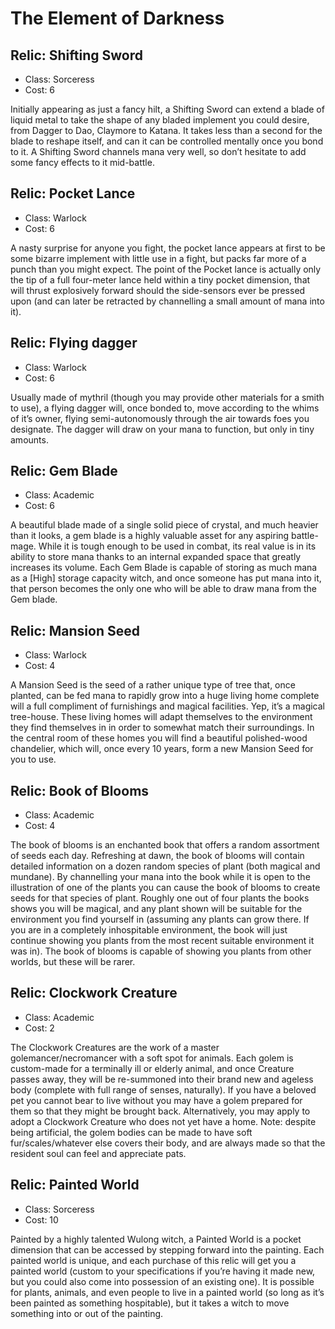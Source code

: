 # The Element of Darkness


## Relic: Shifting Sword
- Class: Sorceress
- Cost: 6

Initially appearing as just a fancy hilt, a Shifting Sword can extend a blade of liquid metal to take the shape of any bladed implement you could desire, from Dagger to Dao, Claymore to Katana. It takes less than a second for the blade to reshape itself, and can it can be controlled mentally once you bond to it. A Shifting Sword channels mana very well, so don’t hesitate to add some fancy effects to it mid-battle.


## Relic: Pocket Lance
- Class: Warlock
- Cost: 6

A nasty surprise for anyone you fight, the pocket lance appears at first to be some bizarre implement with little use in a fight, but packs far more of a punch than you might expect. The point of the Pocket lance is actually only the tip of a full four-meter lance held within a tiny pocket dimension, that will thrust explosively forward should the side-sensors ever be pressed upon (and can later be retracted by channelling a small amount of mana into it).


## Relic: Flying dagger
- Class: Warlock
- Cost: 6

Usually made of mythril (though you may provide other materials for a smith to use), a flying dagger will, once bonded to, move according to the whims of it’s owner, flying semi-autonomously through the air towards foes you designate. The dagger will draw on your mana to function, but only in tiny amounts.


## Relic: Gem Blade
- Class: Academic
- Cost: 6

A beautiful blade made of a single solid piece of crystal, and much heavier than it looks, a gem blade is a highly valuable asset for any aspiring battle-mage. While it is tough enough to be used in combat, its real value is in its ability to store mana thanks to an internal expanded space that greatly increases its volume. Each Gem Blade is capable of storing as much mana as a [High] storage capacity witch, and once someone has put mana into it, that person becomes the only one who will be able to draw mana from the Gem blade.


## Relic: Mansion Seed
- Class: Warlock
- Cost: 4

A Mansion Seed is the seed of a rather unique type of tree that, once planted, can be fed mana to rapidly grow into a huge living home complete will a full compliment of furnishings and magical facilities. Yep, it’s a magical tree-house. These living homes will adapt themselves to the environment they find themselves in in order to somewhat match their surroundings. In the central room of these homes you will find a beautiful polished-wood chandelier, which will, once every 10 years, form a new Mansion Seed for you to use.


## Relic: Book of Blooms
- Class: Academic
- Cost: 4

The book of blooms is an enchanted book that offers a random assortment of seeds each day. Refreshing at dawn, the book of blooms will contain detailed information on a dozen random species of plant (both magical and mundane). By channelling your mana into the book while it is open to the illustration of one of the plants you can cause the book of blooms to create seeds for that species of plant. Roughly one out of four plants the books shows you will be magical, and any plant shown will be suitable for the environment you find yourself in (assuming any plants can grow there. If you are in a completely inhospitable environment, the book will just continue showing you plants from the most recent suitable environment it was in). The book of blooms is capable of showing you plants from other worlds, but these will be rarer.


## Relic: Clockwork Creature
- Class: Academic
- Cost: 2

The Clockwork Creatures are the work of a master golemancer/necromancer with a soft spot for animals. Each golem is custom-made for a terminally ill or elderly animal, and once Creature passes away, they will be re-summoned into their brand new and ageless body (complete with full range of senses, naturally). If you have a beloved pet you cannot bear to live without you may have a golem prepared for them so that they might be brought back. Alternatively, you may apply to adopt a Clockwork Creature who does not yet have a home. Note: despite being artificial, the golem bodies can be made to have soft fur/scales/whatever else covers their body, and are always made so that the resident soul can feel and appreciate pats.


## Relic: Painted World
- Class: Sorceress
- Cost: 10

Painted by a highly talented Wulong witch, a Painted World is a pocket dimension that can be accessed by stepping forward into the painting. Each painted world is unique, and each purchase of this relic will get you a painted world (custom to your specifications if you’re having it made new, but you could also come into possession of an existing one). It is possible for plants, animals, and even people to live in a painted world (so long as it’s been painted as something hospitable), but it takes a witch to move something into or out of the painting.
